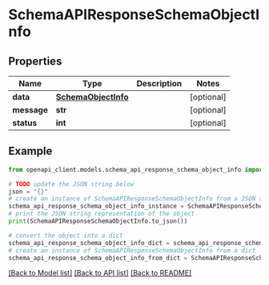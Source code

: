 # SchemaAPIResponseSchemaObjectInfo


## Properties

Name | Type | Description | Notes
------------ | ------------- | ------------- | -------------
**data** | [**SchemaObjectInfo**](SchemaObjectInfo.md) |  | [optional] 
**message** | **str** |  | [optional] 
**status** | **int** |  | [optional] 

## Example

```python
from openapi_client.models.schema_api_response_schema_object_info import SchemaAPIResponseSchemaObjectInfo

# TODO update the JSON string below
json = "{}"
# create an instance of SchemaAPIResponseSchemaObjectInfo from a JSON string
schema_api_response_schema_object_info_instance = SchemaAPIResponseSchemaObjectInfo.from_json(json)
# print the JSON string representation of the object
print(SchemaAPIResponseSchemaObjectInfo.to_json())

# convert the object into a dict
schema_api_response_schema_object_info_dict = schema_api_response_schema_object_info_instance.to_dict()
# create an instance of SchemaAPIResponseSchemaObjectInfo from a dict
schema_api_response_schema_object_info_from_dict = SchemaAPIResponseSchemaObjectInfo.from_dict(schema_api_response_schema_object_info_dict)
```
[[Back to Model list]](../README.md#documentation-for-models) [[Back to API list]](../README.md#documentation-for-api-endpoints) [[Back to README]](../README.md)


